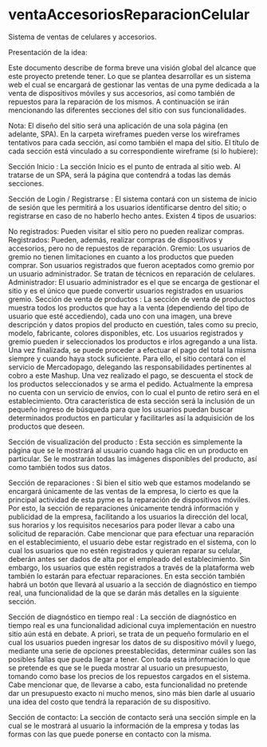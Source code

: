 # ventaAccesoriosReparacionCelular
Sistema de ventas de celulares y accesorios.

Presentación de la idea:

Este documento describe de forma breve una visión global del alcance que este proyecto pretende tener. Lo que se plantea desarrollar es un sistema web el cual se encargará de gestionar las ventas de una pyme dedicada a la venta de dispositivos móviles y sus accesorios, así como también de repuestos para la reparación de los mismos. A continuación se irán mencionando las diferentes secciones del sitio con sus funcionalidades.

Nota: El diseño del sitio será una aplicación de una sola página (en adelante, SPA). En la carpeta wireframes pueden verse los wireframes tentativos para cada sección, así como también el mapa del sitio. El título de cada sección está vinculado a su correspondiente wireframe (si lo hubiere):

Sección Inicio :
La sección Inicio es el punto de entrada al sitio web. Al tratarse de un SPA, será la página que contendrá a todas las demás secciones.

Sección de Login / Registrarse :
El sistema contará con un sistema de inicio de sesión que les permitirá a los usuarios identificarse dentro del sitio; o registrarse en caso de no haberlo hecho antes. Existen 4 tipos de usuarios:

No registrados: Pueden visitar el sitio pero no pueden realizar compras.
Registrados: Pueden, además, realizar compras de dispositivos y accesorios, pero no de repuestos de reparación.
Gremio: Los usuarios de gremio no tienen limitaciones en cuanto a los productos que pueden comprar. Son usuarios registrados que fueron aceptados como gremio por un usuario administrador. Se tratan de técnicos en reparación de celulares.
Administrador: El usuario administrador es el que se encarga de gestionar el sitio y es el único que puede convertir usuarios registrados en usuarios gremio.
Sección de venta de productos :
La sección de venta de productos muestra todos los productos que hay a la venta (dependiendo del tipo de usuario que esté accediendo), cada uno con una imagen, una breve descripción y datos propios del producto en cuestión, tales como su precio, modelo, fabricante, colores disponibles, etc. Los usuarios registrados y gremio pueden ir seleccionados los productos e irlos agregando a una lista. Una vez finalizada, se puede proceder a efectuar el pago del total la misma siempre y cuando haya stock suficiente. Para ello, el sitio contará con el servicio de Mercadopago, delegando las responsabilidades pertinentes al cobro a este Mashup. Una vez realizado el pago, se descuenta el stock de los productos seleccionados y se arma el pedido. Actualmente la empresa no cuenta con un servicio de envíos, con lo cual el punto de retiro será en el establecimiento. Otra característica de esta sección será la inclusión de un pequeño ingreso de búsqueda para que los usuarios puedan buscar determinados productos en particular y facilitarles así la adquisición de los productos que deseen.

Sección de visualización del producto :
Esta sección es simplemente la página que se le mostrará al usuario cuando haga clic en un producto en particular. Se le mostrarán todas las imágenes disponibles del producto, así como también todos sus datos.

Sección de reparaciones :
Si bien el sitio web que estamos modelando se encargará únicamente de las ventas de la empresa, lo cierto es que la principal actividad de esta pyme es la reparación de dispositivos móviles. Por esto, la sección de reparaciones únicamente tendrá información y publicidad de la empresa, facilitando a los usuarios la dirección del local, sus horarios y los requisitos necesarios para poder llevar a cabo una solicitud de reparación. Cabe mencionar que para efectuar una reparación en el establecimiento, el usuario debe estar registrado en el sistema, con lo cual los usuarios que no estén registrados y quieran reparar su celular, deberán antes ser dados de alta por el empleado del establecimiento. Sin embargo, los usuarios que estén registrados a través de la plataforma web también lo estarán para efectuar reparaciones. En esta sección también habrá un botón que llevará al usuario a la sección de diagnóstico en tiempo real, una funcionalidad de la que se darán más detalles en la siguiente sección.

Sección de diagnóstico en tiempo real :
La sección de diagnóstico en tiempo real es una funcionalidad adicional cuya implementación en nuestro sitio aún está en debate. A priori, se trata de un pequeño formulario en el cual los usuarios pueden ingresar los datos de su dispositivo móvil y luego, mediante una serie de opciones preestablecidas, determinar cuáles son las posibles fallas que pueda llegar a tener. Con toda esta información lo que se pretende es que se le pueda mostrar al usuario un presupuesto, tomando como base los precios de los repuestos cargados en el sistema. Cabe mencionar que, de llevarse a cabo, esta funcionalidad no pretende dar un presupuesto exacto ni mucho menos, sino más bien darle al usuario una idea del costo que tendrá la reparación de su dispositivo.

Sección de contacto:
La sección de contacto será una sección simple en la cual se le mostrará al usuario la información de la empresa y todas las formas con las que puede ponerse en contacto con la misma.
